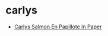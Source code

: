 # carlys

 * [Carlys Salmon En Papillote In Paper](../../index/c/carlys-salmon-en-papillote-in-paper.json)
